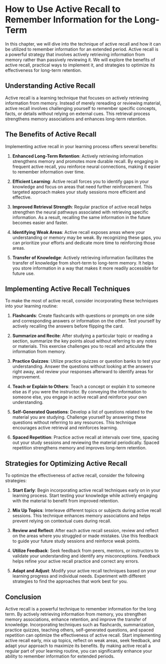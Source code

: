 How to Use Active Recall to Remember Information for the Long-Term
=============================================================================

In this chapter, we will dive into the technique of active recall and how it can be utilized to remember information for an extended period. Active recall is a powerful strategy that involves actively retrieving information from memory rather than passively reviewing it. We will explore the benefits of active recall, practical ways to implement it, and strategies to optimize its effectiveness for long-term retention.

Understanding Active Recall
---------------------------

Active recall is a learning technique that focuses on actively retrieving information from memory. Instead of merely rereading or reviewing material, active recall involves challenging yourself to remember specific concepts, facts, or details without relying on external cues. This retrieval process strengthens memory associations and enhances long-term retention.

The Benefits of Active Recall
-----------------------------

Implementing active recall in your learning process offers several benefits:

1. **Enhanced Long-Term Retention**: Actively retrieving information strengthens memory and promotes more durable recall. By engaging in frequent active recall, you reinforce neural connections, making it easier to remember information over time.

2. **Efficient Learning**: Active recall forces you to identify gaps in your knowledge and focus on areas that need further reinforcement. This targeted approach makes your study sessions more efficient and effective.

3. **Improved Retrieval Strength**: Regular practice of active recall helps strengthen the neural pathways associated with retrieving specific information. As a result, recalling the same information in the future becomes easier and faster.

4. **Identifying Weak Areas**: Active recall exposes areas where your understanding or memory may be weak. By recognizing these gaps, you can prioritize your efforts and dedicate more time to reinforcing those areas.

5. **Transfer of Knowledge**: Actively retrieving information facilitates the transfer of knowledge from short-term to long-term memory. It helps you store information in a way that makes it more readily accessible for future use.

Implementing Active Recall Techniques
-------------------------------------

To make the most of active recall, consider incorporating these techniques into your learning routine:

1. **Flashcards**: Create flashcards with questions or prompts on one side and corresponding answers or information on the other. Test yourself by actively recalling the answers before flipping the card.

2. **Summarize and Recite**: After studying a particular topic or reading a section, summarize the key points aloud without referring to any notes or materials. This exercise challenges you to recall and articulate the information from memory.

3. **Practice Quizzes**: Utilize practice quizzes or question banks to test your understanding. Answer the questions without looking at the answers right away, and review your responses afterward to identify areas for improvement.

4. **Teach or Explain to Others**: Teach a concept or explain it to someone else as if you were the instructor. By conveying the information to someone else, you engage in active recall and reinforce your own understanding.

5. **Self-Generated Questions**: Develop a list of questions related to the material you are studying. Challenge yourself by answering these questions without referring to any resources. This technique encourages active retrieval and reinforces learning.

6. **Spaced Repetition**: Practice active recall at intervals over time, spacing out your study sessions and reviewing the material periodically. Spaced repetition strengthens memory and improves long-term retention.

Strategies for Optimizing Active Recall
---------------------------------------

To optimize the effectiveness of active recall, consider the following strategies:

1. **Start Early**: Begin incorporating active recall techniques early on in your learning process. Start testing your knowledge while actively engaging with the material to benefit from improved retention.

2. **Mix Up Topics**: Interleave different topics or subjects during active recall sessions. This technique enhances memory associations and helps prevent relying on contextual cues during recall.

3. **Review and Reflect**: After each active recall session, review and reflect on the areas where you struggled or made mistakes. Use this feedback to guide your future study sessions and reinforce weak points.

4. **Utilize Feedback**: Seek feedback from peers, mentors, or instructors to validate your understanding and identify any misconceptions. Feedback helps refine your active recall practice and correct any errors.

5. **Adapt and Adjust**: Modify your active recall techniques based on your learning progress and individual needs. Experiment with different strategies to find the approaches that work best for you.

Conclusion
----------

Active recall is a powerful technique to remember information for the long term. By actively retrieving information from memory, you strengthen memory associations, enhance retention, and improve the transfer of knowledge. Incorporating techniques such as flashcards, summarization, practice quizzes, teaching others, self-generated questions, and spaced repetition can optimize the effectiveness of active recall. Start implementing active recall early, mix up topics, reflect on weak areas, seek feedback, and adapt your approach to maximize its benefits. By making active recall a regular part of your learning routine, you can significantly enhance your ability to remember information for extended periods.
